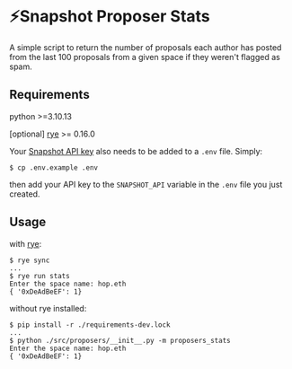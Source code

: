 # ⚡Snapshot Proposer Stats

A simple script to return the number of proposals each author has posted from the last 100 proposals from a given space if they weren't flagged as spam.

## Requirements

python >=3.10.13

[optional] [rye](https://github.com/mitsuhiko/rye) >= 0.16.0

Your [Snapshot API key](https://docs.snapshot.org/tools/api/api-keys) also needs to be added to a `.env` file. Simply:

```console
$ cp .env.example .env
```

then add your API key to the `SNAPSHOT_API` variable in the `.env` file you just created.

## Usage

with [rye](https://github.com/mitsuhiko/rye):

```console
$ rye sync
...
$ rye run stats
Enter the space name: hop.eth
{ '0xDeAdBeEF': 1}
```

without rye installed:

```console
$ pip install -r ./requirements-dev.lock
...
$ python ./src/proposers/__init__.py -m proposers_stats
Enter the space name: hop.eth
{ '0xDeAdBeEF': 1}
```
